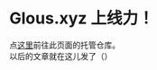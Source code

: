 # Glous.xyz 上线力！

点[这里](https://github.com/youfantan/youfantan.github.io)前往此页面的托管仓库。  
以后的文章就在这儿发了（）